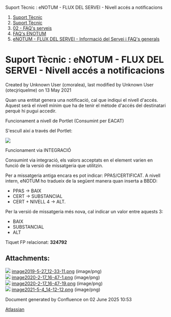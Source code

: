 Suport Tècnic : eNOTUM - FLUX DEL SERVEI - Nivell accés a notificacions  

1.  [Suport Tècnic](index.md)
2.  [Suport Tècnic](13893782.md)
3.  [02 - FAQ's serveis](26313393.md)
4.  [FAQ's ENOTUM](28705561.md)
5.  [eNOTUM - FLUX DEL SERVEI - Informació del Servei i FAQ's generals](26313306.md)

Suport Tècnic : eNOTUM - FLUX DEL SERVEI - Nivell accés a notificacions
=======================================================================

Created by Unknown User (cmoralea), last modified by Unknown User (otecjriquelme) on 13 May 2021

Quan una entitat genera una notificació, cal que indiqui el nivell d'accés. Aquest serà el nivell mínim que ha de tenir el mètode d'accés del destinatari perquè hi pugui accedir.

Funcionament a nivell de Portlet (Consumint per EACAT)

S'escull així a través del Portlet:

![](attachments/26313356/41522895.png)

Funcionament via INTEGRACIÓ

Consumint via integració, els valors acceptats en el element <TipusAcces> varien en funció de la versió de missatgeria que utilitzin.

Per a missatgeria antiga encara es pot indicar: PPAS/CERTIFICAT. A nivell intern, eNOTUM ho tradueix de la següent manera quan inserta a BBDD:

*   PPAS → BAIX
*   CERT → SUBSTANCIAL
*   CERT + NIVELL 4 → ALT.

  

Per la versió de missatgeria més nova, cal indicar un valor entre aquests 3:

*   BAIX
*   SUBSTANCIAL
*   ALT

  

Tiquet FP relacionat: **324792**

Attachments:
------------

![](images/icons/bullet_blue.gif) [image2019-5-27\_12-33-11.png](attachments/26313356/26314858.png) (image/png)  
![](images/icons/bullet_blue.gif) [image2020-2-17\_16-47-1.png](attachments/26313356/34505098.png) (image/png)  
![](images/icons/bullet_blue.gif) [image2020-2-17\_16-47-19.png](attachments/26313356/34505099.png) (image/png)  
![](images/icons/bullet_blue.gif) [image2021-5-4\_14-12-12.png](attachments/26313356/41522895.png) (image/png)  

Document generated by Confluence on 02 June 2025 10:53

[Atlassian](http://www.atlassian.com/)
